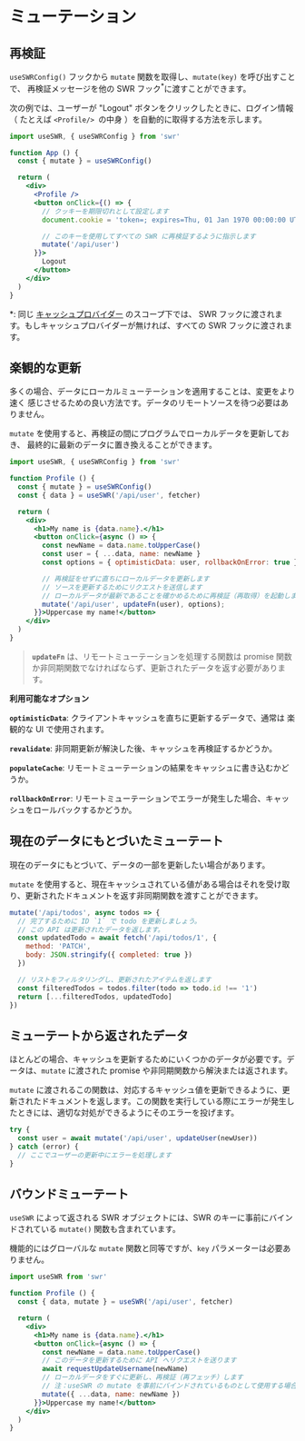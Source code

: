 # ミューテーション

## 再検証

`useSWRConfig()` フックから `mutate` 関数を取得し、`mutate(key)` を呼び出すことで、
再検証メッセージを他の SWR フック<sup>\*</sup>に渡すことができます。

次の例では、ユーザーが "Logout" ボタンをクリックしたときに、ログイン情報
（ たとえば `<Profile/> `の中身 ）を自動的に取得する方法を示します。

```jsx
import useSWR, { useSWRConfig } from 'swr'

function App () {
  const { mutate } = useSWRConfig()

  return (
    <div>
      <Profile />
      <button onClick={() => {
        // クッキーを期限切れとして設定します
        document.cookie = 'token=; expires=Thu, 01 Jan 1970 00:00:00 UTC; path=/;'

        // このキーを使用してすべての SWR に再検証するように指示します
        mutate('/api/user')
      }}>
        Logout
      </button>
    </div>
  )
}
```

*: 同じ [キャッシュプロバイダー](/docs/cache) のスコープ下では、 SWR フックに渡されます。もしキャッシュプロバイダーが無ければ、すべての SWR フックに渡されます。

## 楽観的な更新

多くの場合、データにローカルミューテーションを適用することは、変更をより速く
感じさせるための良い方法です。データのリモートソースを待つ必要はありません。

`mutate` を使用すると、再検証の間にプログラムでローカルデータを更新しておき、
最終的に最新のデータに置き換えることができます。

```jsx
import useSWR, { useSWRConfig } from 'swr'

function Profile () {
  const { mutate } = useSWRConfig()
  const { data } = useSWR('/api/user', fetcher)

  return (
    <div>
      <h1>My name is {data.name}.</h1>
      <button onClick={async () => {
        const newName = data.name.toUpperCase()
        const user = { ...data, name: newName }
        const options = { optimisticData: user, rollbackOnError: true }

        // 再検証をせずに直ちにローカルデータを更新します
        // ソースを更新するためにリクエストを送信します
        // ローカルデータが最新であることを確かめるために再検証（再取得）を起動します
        mutate('/api/user', updateFn(user), options);
      }}>Uppercase my name!</button>
    </div>
  )
}
```

> **`updateFn`** は、リモートミューテーションを処理する関数は promise 関数か非同期関数でなければならず、更新されたデータを返す必要があります。

**利用可能なオプション**

**`optimisticData`**: クライアントキャッシュを直ちに更新するデータで、通常は 楽観的な UI で使用されます。

**`revalidate`**: 非同期更新が解決した後、キャッシュを再検証するかどうか。

**`populateCache`**: リモートミューテーションの結果をキャッシュに書き込むかどうか。

**`rollbackOnError`**: リモートミューテーションでエラーが発生した場合、キャッシュをロールバックするかどうか。

## 現在のデータにもとづいたミューテート

現在のデータにもとづいて、データの一部を更新したい場合があります。

`mutate` を使用すると、現在キャッシュされている値がある場合はそれを受け取り、更新されたドキュメントを返す非同期関数を渡すことができます。

```jsx
mutate('/api/todos', async todos => {
  // 完了するために ID `1` で todo を更新しましょう。
  // この API は更新されたデータを返します。
  const updatedTodo = await fetch('/api/todos/1', {
    method: 'PATCH',
    body: JSON.stringify({ completed: true })
  })

  // リストをフィルタリングし、更新されたアイテムを返します
  const filteredTodos = todos.filter(todo => todo.id !== '1')
  return [...filteredTodos, updatedTodo]
})
```

## ミューテートから返されたデータ

ほとんどの場合、キャッシュを更新するためにいくつかのデータが必要です。データは、`mutate` に渡された promise や非同期関数から解決または返されます。

`mutate` に渡されるこの関数は、対応するキャッシュ値を更新できるように、更新されたドキュメントを返します。この関数を実行している際にエラーが発生したときには、適切な対処ができるようにそのエラーを投げます。

```jsx
try {
  const user = await mutate('/api/user', updateUser(newUser))
} catch (error) {
  // ここでユーザーの更新中にエラーを処理します
}
```

## バウンドミューテート

`useSWR` によって返される SWR オブジェクトには、SWR のキーに事前にバインドされている `mutate()` 関数も含まれています。

機能的にはグローバルな `mutate` 関数と同等ですが、`key` パラメーターは必要ありません。

```jsx
import useSWR from 'swr'

function Profile () {
  const { data, mutate } = useSWR('/api/user', fetcher)

  return (
    <div>
      <h1>My name is {data.name}.</h1>
      <button onClick={async () => {
        const newName = data.name.toUpperCase()
        // このデータを更新するために API へリクエストを送ります
        await requestUpdateUsername(newName)
        // ローカルデータをすぐに更新し、再検証（再フェッチ）します
        // 注：useSWR の mutate を事前にバインドされているものとして使用する場合にはキーは必要ありません
        mutate({ ...data, name: newName })
      }}>Uppercase my name!</button>
    </div>
  )
}
```

